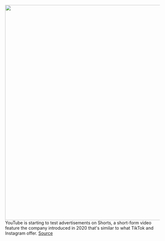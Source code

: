 <img src='https://cdn.vox-cdn.com/thumbor/aYiNOdjDHfPNDmtEzzP4vD7NjLo=/0x0:2118x1414/1200x800/filters:focal(890x538:1228x876)/cdn.vox-cdn.com/uploads/chorus_image/image/70800864/TikTokShorts.0.png' width='700px' /><br/>
YouTube is starting to test advertisements on Shorts, a short-form video feature the company introduced in 2020 that's similar to what TikTok and Instagram offer.
<a href='https://www.theverge.com/2022/4/27/23044904/youtube-shorts-ads-short-form-video-monetization'> Source <a/>